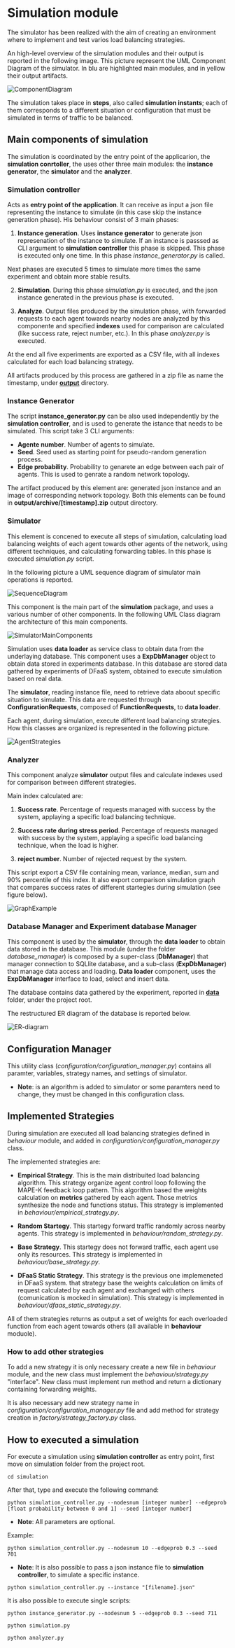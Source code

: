 # Simulation module

The simulator has been realized with the aim of creating an environment where to implement and test varios load balancing strategies.

An high-level overview of the simulation modules and their output is reported in the following image. This picture represent the UML Component Diagram of the simulator. In blu are highlighted main modules, and in yellow their output artifacts.

![ComponentDiagram](../images/component_diagram.png)

The simulation takes place in **steps**, also called **simulation instants**; each of them corresponds to a different situation or configuration that must be simulated in terms of traffic to be balanced.

## Main components of simulation 

The simulation is coordinated by the entry point of the applicarion, the **simulation conrtoller**, the uses other three main modules: the **instance generator**, the **simulator** and the **analyzer**.

### Simulation controller

Acts as **entry point of the application**. It can receive as input a json file representing the instance to simulate (in this case skip the instance generation phase). His behaviour consist of 3 main phases:

1) **Instance generation**. Uses **instance generator** to generate json represenation of the instance to simulate. If an instance is passsed as CLI argument to **simulation controller** this phase is skipped. This phase is executed only one time. In this phase _instance\_generator.py_ is called.

Next phases are executed 5 times to simulate more times the same experiment and obtain more stable results.

2) **Simulation**. During this phase _simulation.py_ is executed, and the json instance generated in the previous phase is executed.

3) **Analyze**. Output files produced by the simulation phase, with forwarded requests to each agent towards nearby nodes are analyzed by this componente and specified **indexes** used for comparison are calculated (like success rate, reject number, etc.). In this phase _analyzer.py_ is executed.

At the end all five experiments are exported as a CSV file, with all indexes calculated for each load balancing strategy.

All artifacts produced by this process are gathered in a zip file as name the timestamp, under [**output**](outputs/) directory.

### Instance Generator

The script **instance_generator.py** can be also used independently by the **simulation controller**, and is used to generate the istance that needs to be simulated. This script take 3 CLI arguments:

- **Agente number**. Number of agents to simulate.
- **Seed**. Seed used as starting point for pseudo-random generation process.
- **Edge probability**. Probability to genarete an edge between each pair of agents. This is used to genrate a random network topology.

The artifact produced by this element are: generated json instance and an image of corresponding network topology. Both this elements can be found in **output/archive/[timestamp].zip** output directory.

### Simulator

This element is concened to execute all steps of simulation, calculating load balancing weights of each agent towards other agents of the network, using different techniques, and calculating forwarding tables. In this phase is executed _simulation.py_ script.

In the following picture a UML sequence diagram of simulator main operations is reported.

![SequenceDiagram](../images/simulation-sequence.jpg)

This component is the main part of the **simulation** package, and uses a various number of other components. In the following UML Class diagram the architecture of this main components.

![SimulatorMainComponents](../images/dataloader-dbmanager.png)

Simulation uses **data loader** as service class to obtain data from the underlaying database. This component uses a **ExpDbManager** object to obtain data stored in experiments database. In this database are stored data gathered by experiments of DFaaS system, obtained to execute simulation based on real data.

The **simulator**, reading instance file, need to retrieve data aboout specific situation to simulate. This data are requested through **ConfigurationRequests**, composed of **FunctionRequests**, to **data loader**.

Each agent, during simulation, execute different load balancing strategies. How this classes are organized is represented in the following picture.

![AgentStrategies](../images/simulator-agent.png)

### Analyzer

This component analyze **simulator** output files and calculate indexes used for comparison between different strategies.

Main index calculated are:

1) **Success rate**. Percentage of requests managed with success by the system, applaying a specific load balancing technique.

2) **Success rate during stress period**. Percentage of requests managed with success by the system, applaying a specific load balancing technique, when the load is higher.

3) **reject number**. Number of rejected request by the system.

This script export a CSV file containing mean, variance, median, sum and 90% percentile of this index. It also export comparison simulation graph that compares success rates of different startegies during simulation (see figure below).

![GraphExample](../images/comparison_funca.png)

### Database Manager and Experiment database Manager

This component is used by the **simulator**, through the **data loader** to obtain data stored in the database. This module (under the folder _database_manager_) is composed by a super-class (**DbManager**) that manager connection to SQLlite database, and a sub-class (**ExpDbManager**) that manage data access and loading. **Data loader** component, uses the **ExpDbManager** interface to load, select and insert data. 

The database contains data gathered by the experiment, reported in [**data**](../data/) folder, under the project root.

The restructured ER diagram of the database is reported below.

![ER-diagram](../images/er-restructured.jpg)

## Configuration Manager

This utility class (_configuration/configuration\_manager.py_) contains all paramter, variables, strategy names, and settings of simulator. 

- **Note**: is an algorithm is added to simulator or some paramters need to change, they must be changed in this configuration class.

## Implemented Strategies

During simulation are executed all load balancing strategies defined in _behaviour_ module, and added in _configuration/configuration\_manager.py_ class.

The implemented strategies are:

- **Empirical Strategy**. This is the main distribuited load balancing algorithm. This strategy organize agent control loop following the MAPE-K feedback loop pattern. This algorithm based the weights calculation on **metrics** gathered by each agent. Those metrics synthesize the node and functions status. This strategy is implemented in _behaviour/empirical\_strategy.py_.

- **Random Startegy**. This startegy forward traffic randomly across nearby agents. This strategy is implemented in _behaviour/random\_strategy.py_.

- **Base Strategy**. This startegy does not forward traffic, each agent use only its resources. This strategy is implemented in _behaviour/base\_strategy.py_.

- **DFaaS Static Strategy**. This strategy is the previous one implemeneted in DFaaS system. that strategy base the weights calculation on limits of request calculated by each agent and exchanged with others (comunication is mocked in simulation). This strategy is implemented in _behaviour/dfaas\_static\_strategy.py_.

All of them strategies returns as output a set of weights for each overloaded function from each agent towards others (all available in **behaviour** moduole).

### How to add other strategies

To add a new strategy it is only necessary create a new file in _behaviour_ module, and the new class must implement the _behaviour/strategy.py_ "interface". New class must implement run method and return a dictionary containing forwarding weights.

It is also necessary add new strategy name in _configuration/configuration\_manager.py_ file and add method for strategy creation in _factory/strategy\_factory.py_ class.

## How to executed a simulation

For execute a simulation using **simulation controller** as entry point, first move on simulation folder from the project root.

```console
cd simulation
```

After that, type and execute the following command:

```console
python simulation_controller.py --nodesnum [integer number] --edgeprob [float probability between 0 and 1] --seed [integer number]
```
- **Note**: All parameters are optional.

Example: 

```console
python simulation_controller.py --nodesnum 10 --edgeprob 0.3 --seed 701 
```
- **Note**: It is also possible to pass a json instance file to **simulation controller**, to simulate a specific instance.

```console
python simulation_controller.py --instance "[filename].json" 
```

It is also possible to execute single scripts:

```console
python instance_generator.py --nodesnum 5 --edgeprob 0.3 --seed 711 
```

```console
python simulation.py
```

```console
python analyzer.py 
```